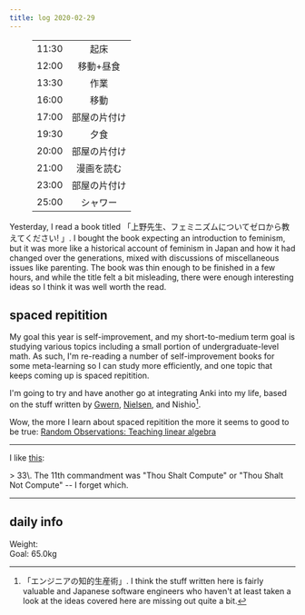 ```yaml
---
title: log 2020-02-29
---
```


<section>

<figure>

|||
|:-|:-:|
|11:30|起床|
|12:00|移動+昼食|
|13:30|作業|
|16:00|移動|
|17:00|部屋の片付け|
|19:30|夕食|
|20:00|部屋の片付け|
|21:00|漫画を読む|
|23:00|部屋の片付け|
|25:00|シャワー|

</figure>

Yesterday, I read a book titled 「上野先生、フェミニズムについてゼロから教えてください! 」.
I bought the book expecting an introduction to feminism, but it was more like a
historical account of feminism in Japan and how it had changed over the
generations, mixed with discussions of miscellaneous issues like parenting.
The book was thin enough to be finished in a few hours, and while the title
felt a bit misleading, there were enough interesting ideas so I think it was
well worth the read.

</section>

## spaced repitition

My goal this year is self-improvement, and my short-to-medium term goal
is studying various topics including a small portion of undergraduate-level math.
As such, I'm re-reading a number of self-improvement books for some meta-learning
so I can study more efficiently, and one topic that keeps coming up is
spaced repitition.

I'm going to try and have another go at integrating Anki into my life,
based on the stuff written by [Gwern](https://www.gwern.net/Spaced-repetition),
[Nielsen](http://augmentingcognition.com/ltm.html), and Nishio[^nishio].

[^nishio]: 「エンジニアの知的生産術」. I think the stuff written here is
fairly valuable and Japanese software engineers who haven't at least taken
a look at the ideas covered here are missing out quite a bit.

Wow, the more I learn about spaced repitition the more it seems to good to be true: [Random Observations: Teaching linear algebra](https://www.gwern.net/docs/www/bentilly.blogspot.com/bf5845a44010c266a9658ab9f915a6b62ccf97dc.html)

---

I like [this](https://www.gwern.net/docs/cs/1982-perlis.pdf):

<div class="epigraph">
> 33\. The 11th commandment was "Thou Shalt Compute" or "Thou Shalt Not Compute" -- I forget which.
</div>

---

## daily info

Weight:   
Goal: 65.0kg
